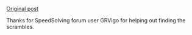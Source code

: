 [Original post](https://www.speedsolving.com/threads/i-downloaded-all-the-479-pages-of-easy-and-weird-scrambles-and-made-it-avaiable-on-my-github-account.86855/#post-1477962)

Thanks for SpeedSolving forum user GRVigo for helping out finding the scrambles.
